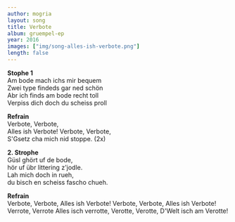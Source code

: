 ```yaml
---
author: mogria
layout: song
title: Verbote
album: gruempel-ep
year: 2016
images: ["img/song-alles-ish-verbote.png"]
length: false
---
```


**Stophe 1**  
Am bode mach ichs mir bequem  
Zwei type findeds gar ned schön  
Abr ich finds am bode recht toll  
Verpiss dich doch du scheiss proll

**Refrain**  
Verbote, Verbote,  
Alles ish Verbote!
Verbote, Verbote,  
S'Gsetz cha mich nid stoppe.
(2x)

**2. Strophe**  
Güsl ghört uf de bode,  
hör uf übr littering z'jodle.  
Lah mich doch in rueh,  
du bisch en scheiss fascho chueh.

**Refrain**  
Verbote, Verbote,
Alles ish Verbote!
Verbote, Verbote,
Alles ish Verbote!
Verrote, Verrote
Alles isch verrotte,
Verotte, Verotte,
D'Welt isch am Verotte!
